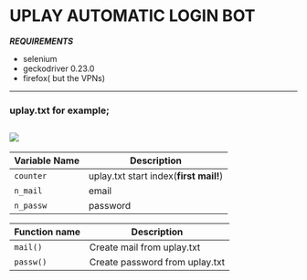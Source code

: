 # UPLAY AUTOMATIC LOGIN BOT


***REQUIREMENTS***
- selenium
- geckodriver 0.23.0
- firefox( but the VPNs)

-----------
### uplay.txt for example;

![](https://i.ibb.co/8xGrBFv/awfa.png)
-----------
| Variable Name | Description                    |
| ------------- | ------------------------------ |
| `counter`       | uplay.txt start index(**first mail!**) |
| `n_mail`   | email   |
| `n_passw`   | password    |

| Function name | Description                    |
| ------------- | ------------------------------ |
| `mail()`      | Create mail from uplay.txt |
| `passw()`     | Create password from uplay.txt |